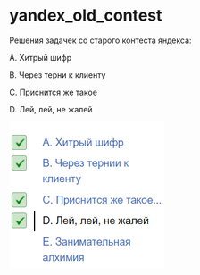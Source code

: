 # yandex_old_contest
Решения задачек со старого контеста яндекса:

A. Хитрый шифр

B. Через терни к клиенту

C. Приснится же такое

D. Лей, лей, не жалей

![alt text](image.png)